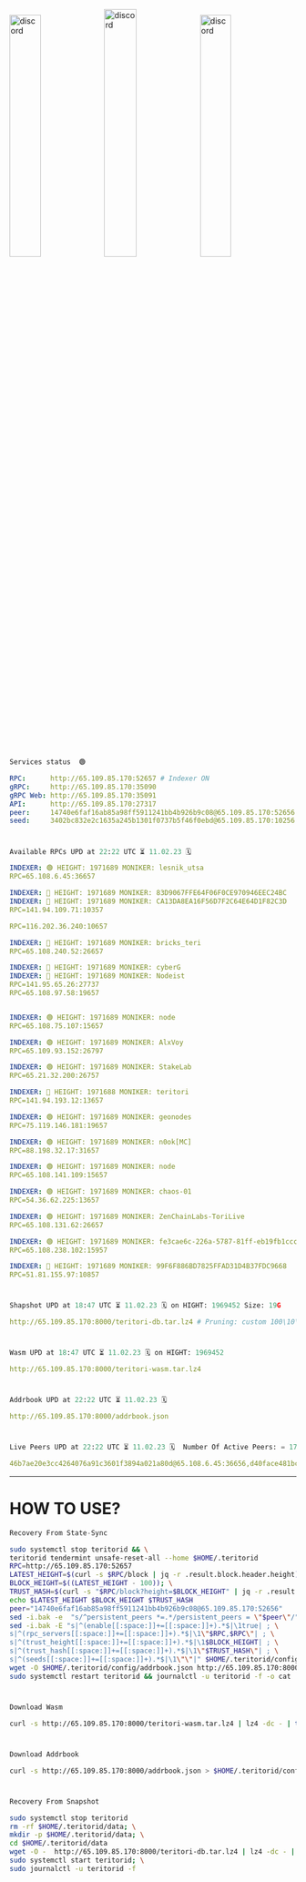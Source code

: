 [<img src='https://user-images.githubusercontent.com/83868103/215836529-812ac1b8-029f-4f5d-bb72-8539c308b0f4.png' alt='discord'  width='33%'>](https://github.com/romanv1812/Teritori/blob/main/data/mainnet_guide.md)[<img src='https://user-images.githubusercontent.com/83868103/215836572-1ace2f52-bfa5-452a-a9bd-1382169bc8f2.png' alt='discord'  width='33.39%'>](https://restake.app/teritori/torivaloper1qy38xmcrnht0kt5c5fryvl8llrpdwer6atxj5u/stake)[<img src='https://user-images.githubusercontent.com/83868103/215836599-cb1990d2-2e43-4fc2-898a-c373bcb64677.png' alt='discord'  width='33%'>](https://restake.app/teritori/torivaloper1qy38xmcrnht0kt5c5fryvl8llrpdwer6atxj5u/stake)
```python
Services status  🟢
```
```YAML
RPC:      http://65.109.85.170:52657 # Indexer ON
gRPC:     http://65.109.85.170:35090
gRPC Web: http://65.109.85.170:35091
API:      http://65.109.85.170:27317
peer:     14740e6faf16ab85a98ff5911241bb4b926b9c08@65.109.85.170:52656
seed:     3402bc832e2c1635a245b1301f0737b5f46f0ebd@65.109.85.170:10256
```
#
```python
Available RPCs UPD at 22:22 UTC ⏳ 11.02.23 🗓️ 
```
```YAML
INDEXER: 🟢 HEIGHT: 1971689 MONIKER: lesnik_utsa
RPC=65.108.6.45:36657

INDEXER: 🔴 HEIGHT: 1971689 MONIKER: 83D9067FFE64F06F0CE970946EEC24BC
INDEXER: 🔴 HEIGHT: 1971689 MONIKER: CA13DA8EA16F56D7F2C64E64D1F82C3D
RPC=141.94.109.71:10357

RPC=116.202.36.240:10657

INDEXER: 🔴 HEIGHT: 1971689 MONIKER: bricks_teri
RPC=65.108.240.52:26657

INDEXER: 🔴 HEIGHT: 1971689 MONIKER: cyberG
INDEXER: 🔴 HEIGHT: 1971689 MONIKER: Nodeist
RPC=141.95.65.26:27737
RPC=65.108.97.58:19657


INDEXER: 🟢 HEIGHT: 1971689 MONIKER: node
RPC=65.108.75.107:15657

INDEXER: 🟢 HEIGHT: 1971689 MONIKER: AlxVoy
RPC=65.109.93.152:26797

INDEXER: 🟢 HEIGHT: 1971689 MONIKER: StakeLab
RPC=65.21.32.200:26757

INDEXER: 🔴 HEIGHT: 1971688 MONIKER: teritori
RPC=141.94.193.12:13657

INDEXER: 🟢 HEIGHT: 1971689 MONIKER: geonodes
RPC=75.119.146.181:19657

INDEXER: 🟢 HEIGHT: 1971689 MONIKER: n0ok[MC]
RPC=88.198.32.17:31657

INDEXER: 🟢 HEIGHT: 1971689 MONIKER: node
RPC=65.108.141.109:15657

INDEXER: 🟢 HEIGHT: 1971689 MONIKER: chaos-01
RPC=54.36.62.225:13657

INDEXER: 🟢 HEIGHT: 1971689 MONIKER: ZenChainLabs-ToriLive
RPC=65.108.131.62:26657

INDEXER: 🟢 HEIGHT: 1971689 MONIKER: fe3cae6c-226a-5787-81ff-eb19fb1cccce
RPC=65.108.238.102:15957

INDEXER: 🔴 HEIGHT: 1971689 MONIKER: 99F6F886BD7825FFAD31D4B37FDC9668
RPC=51.81.155.97:10857

```
#
```python
Shapshot UPD at 18:47 UTC ⏳ 11.02.23 🗓️ on HIGHT: 1969452 Size: 19G
```
```YAML
http://65.109.85.170:8000/teritori-db.tar.lz4 # Pruning: custom 100\10\100 Indexer kv
```
#
```python
Wasm UPD at 18:47 UTC ⏳ 11.02.23 🗓️ on HIGHT: 1969452
```
```YAML
http://65.109.85.170:8000/teritori-wasm.tar.lz4
```
#
```python
Addrbook UPD at 22:22 UTC ⏳ 11.02.23 🗓️ 
```
```YAML
http://65.109.85.170:8000/addrbook.json
```
#
```python
Live Peers UPD at 22:22 UTC ⏳ 11.02.23 🗓️  Number Of Active Peers: = 17
```
```YAML
46b7ae20e3cc4264076a91c3601f3894a021a80d@65.108.6.45:36656,d40face481bc00a617d9a29c39be412a776e28c2@116.202.36.240:10656,45f2d4f8ed2ef8d71a257cdeed27123f5fe3bef4@141.94.109.71:10356,a57b53a46e6f473b42a6db6e0c0f216b1611efcb@65.108.240.52:26656,a043a97266360ff45781a9fc9392aedc16494c59@65.108.97.58:19656,e3b906fefa58783395fcf72086c698707908a558@141.95.65.26:27736,4cef2b81f82420434c6ce0dc43ca04ad18ef773f@65.108.75.107:15656,6ef7a8bc7a3cc0856594f12570e8f2282a099dcf@65.109.93.152:26796,a06fbbb9ace823ae28a696a91daa2d0644653c28@65.21.32.200:26756,317d9a102d4a04337c65571c18df0e98269dce87@141.94.193.12:13656,16f90d350de14a596ebdc683ce5e703c14e40bb3@75.119.146.181:19656,e3374c3d25a36f06662fa150043e5e6529d11570@88.198.32.17:31656,5cabaab828aea4bcc60e20c5a87b469c43023557@65.108.141.109:15656,10a19941e819a9a89873398b1d52794929d245a0@54.36.62.225:13656,8e9624292123624e4eddc3f43189f08a0424127e@65.108.131.62:26656,2b4f46e601fb4ede2a0c98976337e3afdaa50dac@65.108.238.102:15956,3bd3a20d7c8a26a20927289a7a6bffecf71de53e@51.81.155.97:10856
```
---
# HOW TO USE?
```python
Recovery From State-Sync
```
```bash
sudo systemctl stop teritorid && \
teritorid tendermint unsafe-reset-all --home $HOME/.teritorid
RPC=http://65.109.85.170:52657
LATEST_HEIGHT=$(curl -s $RPC/block | jq -r .result.block.header.height); \
BLOCK_HEIGHT=$((LATEST_HEIGHT - 100)); \
TRUST_HASH=$(curl -s "$RPC/block?height=$BLOCK_HEIGHT" | jq -r .result.block_id.hash)
echo $LATEST_HEIGHT $BLOCK_HEIGHT $TRUST_HASH
peer="14740e6faf16ab85a98ff5911241bb4b926b9c08@65.109.85.170:52656"
sed -i.bak -e  "s/^persistent_peers *=.*/persistent_peers = \"$peer\"/" $HOME/.teritorid/config/config.toml
sed -i.bak -E "s|^(enable[[:space:]]+=[[:space:]]+).*$|\1true| ; \
s|^(rpc_servers[[:space:]]+=[[:space:]]+).*$|\1\"$RPC,$RPC\"| ; \
s|^(trust_height[[:space:]]+=[[:space:]]+).*$|\1$BLOCK_HEIGHT| ; \
s|^(trust_hash[[:space:]]+=[[:space:]]+).*$|\1\"$TRUST_HASH\"| ; \
s|^(seeds[[:space:]]+=[[:space:]]+).*$|\1\"\"|" $HOME/.teritorid/config/config.toml
wget -O $HOME/.teritorid/config/addrbook.json http://65.109.85.170:8000/addrbook.json
sudo systemctl restart teritorid && journalctl -u teritorid -f -o cat
```
#
```python
Download Wasm
```
```bash
curl -s http://65.109.85.170:8000/teritori-wasm.tar.lz4 | lz4 -dc - | tar -xf - -C $HOME/.teritorid/data
```
#
```python
Download Addrbook
```
```bash
curl -s http://65.109.85.170:8000/addrbook.json > $HOME/.teritorid/config/addrbook.json
```
#
```python
Recovery From Snapshot
```
```bash
sudo systemctl stop teritorid
rm -rf $HOME/.teritorid/data; \
mkdir -p $HOME/.teritorid/data; \
cd $HOME/.teritorid/data
wget -O -  http://65.109.85.170:8000/teritori-db.tar.lz4 | lz4 -dc - | tar -xf - -C $HOME/.teritorid
sudo systemctl start teritorid; \
sudo journalctl -u teritorid -f
```
